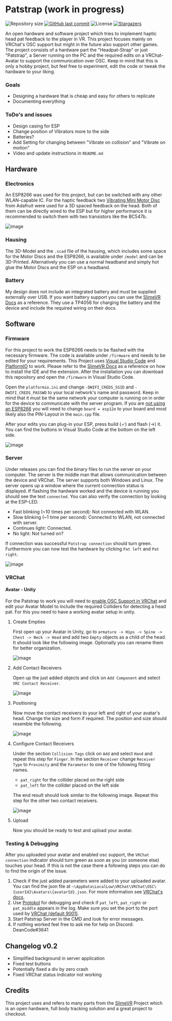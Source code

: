 # Patstrap (work in progress)
![Repository size](https://img.shields.io/github/repo-size/danielfvm/Patstrap?color=39d45f) 
[![GitHub last commit](https://img.shields.io/github/last-commit/danielfvm/Patstrap?color=39d45f)](https://github.com/danielfvm/Patstrap/commits/master) 
![License](https://img.shields.io/badge/license-MIT-39d45f) 
[![Stargazers](https://img.shields.io/github/stars/danielfvm/Patstrap?color=39d45f&logo=github)](https://github.com/danielfvm/Patstrap/stargazers)

An open hardware and software project which tries to implement haptic head pat feedback to the player in VR. This project focuses mainly on VRChat's OSC support but might in the future also support other games. The project consists of a hardware part the "Headpat-Strap" or just "Patstrap", a Server running on the PC and the required edits on a VRChat-Avatar to support the communication over OSC. Keep in mind that this is only a hobby project, but feel free to experiment, edit the code or tweak the hardware to your liking.

### Goals
* Designing a hardware that is cheap and easy for others to replicate
* Documenting everything

### ToDo's and issues
* Design casing for ESP
* Change position of Vibrators more to the side
* Batteries?
* Add Setting for changing between "Vibrate on collision" and "Vibrate on motion"
* Video and update instructions in `README.md`


## Hardware
### Electronics
An ESP8266 was used for this project, but can be switched with any other WLAN-capable IC.
For the haptic feedback two [Vibrating Mini Motor Disc](https://www.adafruit.com/product/1201) from Adafruit were used for a 3D spaced feedback on the head.
Both of them can be directly wired to the ESP but for higher performance it is recommended to switch them with two transistors like the BC547b.

![image](https://github.com/danielfvm/Patstrap/assets/23420640/da269697-d692-4068-acf2-a8210f8bc7d0)

### Hausing
The 3D-Model and the `.scad` file of the hausing, which includes some space for the Motor Discs and the ESP8266, is available under `/model` and can be 3D-Printed. Alternatively you can use a normal headband and simply hot glue the Motor Discs and the ESP on a headband.
### Battery
My design does not include an integrated battery and must be supplied externally over USB. If you want battery support you can use the [SlimeVR Docs](https://docs.slimevr.dev/diy/tracker-schematics.html) as a reference. They use a TP4056 for charging the battery and the device and include the required wiring on their docs.

## Software
### Firmware
For this project to work the ESP8266 needs to be flashed with the necessary firmware. The code is available under `/firmware` and needs to be edited for your requirements. This Project uses [Visual Studio Code](https://code.visualstudio.com/download) and [PlatformIO](https://platformio.org/platformio-ide) to work. Please refer to the [SlimeVR Docs](https://docs.slimevr.dev/firmware/setup-and-install.html) as a reference on how to install the IDE and the extension. After the installation you can download this repository and open the `/firmware` in Visual Studio Code.

Open the `platformio.ini` and change `-DWIFI_CREDS_SSID` and `-DWIFI_CREDS_PASSWD` to your local network's name and password. Keep in mind that it must be the same network your computer is running on in order for the device to communicate with the server program. If you are <ins>not using an ESP8266</ins> you will need to change `board = esp12e` to your board and most likely also the PIN-Layout in the `main.cpp` file.

After your edits you can plug-in your ESP, press build (✓) and flash (→) it. You can find the buttons in Visual Studio Code at the bottom on the left side.

![image](https://github.com/danielfvm/Patstrap/assets/23420640/beaee4ad-d02e-4107-bf20-3b0c8394fff7)

### Server
Under releases you can find the binary files to run the server on your computer. The server is the middle man that allows communication between the device and VRChat. The server supports both Windows and Linux. The server opens up a window where the current connection status is displayed. If flashing the hardware worked and the device is running you should see the text `connected`. You can also verify the connection by looking at the ESP-LED.
* Fast blinking (~10 times per second): Not connected with WLAN.
* Slow blinking (~1 time per second): Connected to WLAN, not connected with server.
* Continues light: Connected.
* No light: Not turned on?

If connection was successful `Patstrap connection` should turn green. Furthermore you can now test the hardware by clicking `Pat left` and `Pat right`.

![image](https://github.com/danielfvm/Patstrap/assets/23420640/5acc15c7-cf55-4305-8433-b824a77c9b94)


### VRChat
#### Avatar - Unity
For the Patstrap to work you will need to [enable OSC Support in VRChat](https://docs.slimevr.dev/server/osc-information.html) and edit your Avatar Model to include the required Colliders for detecting a head pat. For this you need to have a working avatar setup in unity. 

1. Create Empties

    First open up your Avatar in Unity, go to `armature -> Hips -> Spine -> Chest -> Neck -> Head` and add two `Empty` objects as a child of the head. It should look like the following image. Optionally you can rename them for better organization.
   
    ![image](https://github.com/danielfvm/Patstrap/assets/23420640/520a7821-0146-4770-a49b-028987a2f8cc)

2. Add Contact Receivers 

    Open up the just added objects and click on `Add Component` and select `VRC Contact Receiver`. 
    
    ![image](https://github.com/danielfvm/Patstrap/assets/23420640/79c20c5a-a77a-45f2-b334-a744d7d8230b)

3. Positioning 

    Now move the contact receivers to your left and right of your avatar's head. Change the size and form if required. The position and size should resemble the following.
    
    ![image](https://github.com/danielfvm/Patstrap/assets/23420640/46c971fd-c8a5-476f-8a55-a8563d6591f7)

4. Configure Contact Receivers

    Under the section `Collision Tags` click on `Add` and select `Hand` and repeat this step for `Finger`. In the section `Receiver` change `Receiver Type` to `Proximity` and the `Parameter` to one of the following fitting names.
    * `pat_right` for the collider placed on the right side
    * `pat_left` for the collider placed on the left side

    The end result should look similar to the following image. Repeat this step for the other two contact receivers.
    
    ![image](https://github.com/danielfvm/Patstrap/assets/23420640/7b309612-dcd8-4122-aa49-7cbfa56223e9)
   
5. Upload

    Now you should be ready to test and upload your avatar.

### Testing & Debugging
After you uploaded your avatar and enabled osc support, the `VRChat connection` indicator should turn green as soon as you (or someone else) touches your head. If this is not the case there a following steps you can do to find the origin of the issue.
1. Check if the just added parameters were added to your uploaded avatar. You can find the json file at `~\AppData\LocalLow\VRChat\VRChat\OSC\{userId}\Avatars\{avatarId}.json`. For more information see [VRChat's docs](https://docs.vrchat.com/docs/osc-avatar-parameters). 
2. Use [Protokol](https://hexler.net/protokol) for debugging and check if `pat_left`, `pat_right` or `pat_middle` appears in the log. Make sure you set the port to the port used by [VRChat (default 9001)](https://docs.vrchat.com/docs/osc-overview).
3. Start Patstrap Server in the CMD and look for error messages.
4. If nothing worked feel free to ask me for help on Discord: DeanCode#3641

## Changelog v0.2
* Simplified background in server application
* Fixed test buttons
* Potentially fixed a div by zero crash
* Fixed VRChat status indicator not working

## Credits
This project uses and refers to many parts from the [SlimeVR](https://www.crowdsupply.com/slimevr/slimevr-full-body-tracker) Project which is an open hardware, full body tracking solution and a great project to checkout.
